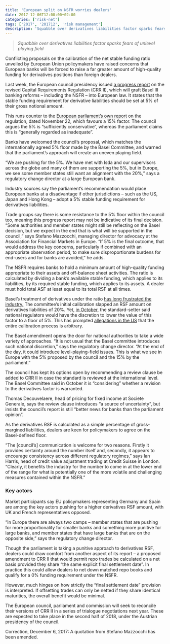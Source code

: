 ```yaml
---
title: 'European split on NSFR worries dealers'
date: 2017-12-06T12:00:00+02:00
categories: ['risk-net']
tags: ['2017', '201712', 'risk management']
description: 'Squabble over derivatives liabilities factor sparks fears of unlevel playing field'
---
```


> _Squabble over derivatives liabilities factor sparks fears of unlevel playing field_

Conflicting proposals on the calibration of the net stable funding ratio unveiled by European Union policymakers have raised concerns that European banks will be forced to raise a far greater amount of high-quality funding for derivatives positions than foreign dealers.

Last week, the European council presidency issued [a progress report](http://data.consilium.europa.eu/doc/document/ST-14896-2017-REV-1/en/pdf) on the revised Capital Requirements Regulation (CRR II), which will graft Basel III banking reforms – including the NSFR – into European law. It states that the stable funding requirement for derivative liabilities should be set at 5% of their gross notional amount.

This runs counter to the [European parliament’s own report](http://www.europarl.europa.eu/sides/getDoc.do?type=COMPARL&reference=PE-613.409&format=PDF&language=EN&secondRef=02) on the regulation, dated November 22, which favours a 15% factor. The council argues the 5% is “sufficiently conservative”, whereas the parliament claims this is “generally regarded as inadequate”.

Banks have welcomed the council’s proposal, which matches the internationally agreed 5% floor made by the Basel Committee, and warned that the parliament’s approach will create an uneven playing field.

“We are pushing for the 5%. We have met with Isda and our supervisors across the globe and many of them are supporting the 5%, but in Europe, we see some member states still want an alignment with the 20%,” says a regulatory change director at a large European bank.

Industry sources say the parliament’s recommendation would place European banks at a disadvantage if other jurisdictions – such as the US, Japan and Hong Kong – adopt a 5% stable funding requirement for derivatives liabilities.

Trade groups say there is some resistance to the 5% floor within the council too, meaning this progress report may not be indicative of its final decision. “Some authorities and member states might still be reflecting on the Basel decision, but we expect in the end that is what will be supported in the council,” says Stefano Mazzocchi, managing director for advocacy at the Association for Financial Markets in Europe. “If 5% is the final outcome, that would address the key concerns, particularly if combined with an appropriate observation period, to make sure disproportionate burdens for end-users and for banks are avoided,” he adds.

The NSFR requires banks to hold a minimum amount of high-quality funding appropriate to their assets and off-balance sheet activities. The ratio is calculated by dividing a bank’s available stable funding, which applies to its liabilities, by its required stable funding, which applies to its assets. A dealer must hold total ASF at least equal to its total RSF at all times.

Basel’s treatment of derivatives under the ratio [has long frustrated the industry.](https://www.risk.net/derivatives/2462270/funding-flap-dealers-slam-nsfr-impact-derivatives) The committee’s initial calibration slapped an RSF amount on derivatives liabilities of 20%. Yet, [in October](https://www.bis.org/press/p171006.htm), the standard-setter said national regulators would have the discretion to lower the value of this factor to a floor of 5%. This has prompted [allegations in the US](https://www.risk.net/regulation/basel-committee/5361766/basel-concession-strengthens-us-opposition-to-nsfr) that the entire calibration process is arbitrary.

The Basel amendment opens the door for national authorities to take a wide variety of approaches. “It is not usual that the Basel committee introduces such national discretion,” says the regulatory change director. “At the end of the day, it could introduce level-playing-field issues. This is what we see in Europe with the 5% proposed by the council and the 15% by the parliament.”

The council has kept its options open by recommending a review clause be added to CRR II in case the standard is reviewed at the international level. The Basel Committee said in October it is “considering” whether a revision to the derivatives factor is warranted.

Thomas Decouvelaere, head of pricing for fixed income at Societe Generale, says the review clause introduces “a source of uncertainty”, but insists the council’s report is still “better news for banks than the parliament opinion”.

As the derivatives RSF is calculated as a simple percentage of gross-margined liabilities, dealers are keen for policymakers to agree on the Basel-defined floor.

“The [council’s] communication is welcome for two reasons. Firstly it provides certainty around the number itself and, secondly, it appears to encourage consistency across different regulatory regimes,” says Ian Harris, head of credit value adjustment trading at Credit Suisse in London. “Clearly, it benefits the industry for the number to come in at the lower end of the range for what is potentially one of the more volatile and challenging measures contained within the NSFR.”

### Key actors

Market participants say EU policymakers representing Germany and Spain are among the key actors pushing for a higher derivatives RSF amount, with UK and French representatives opposed.

“In Europe there are always two camps – member states that are pushing for more proportionality for smaller banks and something more punitive for large banks, and member states that have large banks that are on the opposite side,” says the regulatory change director.

Though the parliament is taking a punitive approach to derivatives RSF, dealers could draw comfort from another aspect of its report – a proposed amendment to CRR II that would permit repo trades be calculated on a net basis provided they share “the same explicit final settlement date”. In practice this could allow dealers to net down matched repo books and qualify for a 0% funding requirement under the NSFR.

However, much hinges on how strictly the “final settlement date” provision is interpreted. If offsetting trades can only be netted if they share identical maturities, the overall benefit would be minimal.

The European council, parliament and commission will seek to reconcile their versions of CRR II in a series of trialogue negotiations next year. These are expected to take place in the second half of 2018, under the Austrian presidency of the council.

Correction, December 6, 2017: A quotation from Stefano Mazzocchi has been amended.

